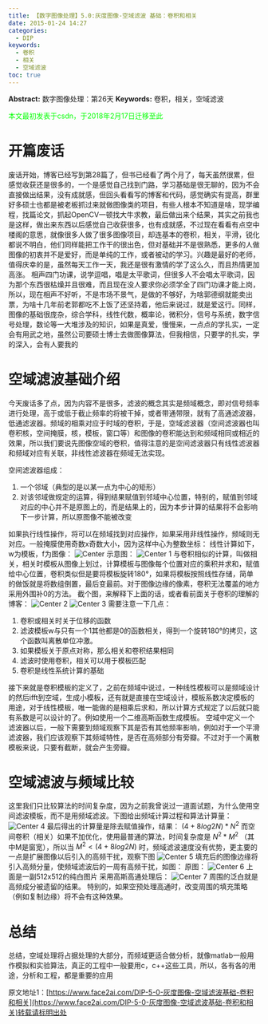 ```yaml
---
title: 【数字图像处理】5.0:灰度图像-空域滤波 基础：卷积和相关
date: 2015-01-24 14:27
categories:
  - DIP
keywords:
  - 卷积
  - 相关
  - 空域滤波
toc: true
---
```

**Abstract:** 数字图像处理：第26天
**Keywords:** 卷积，相关，空域滤波
<!--more-->
<font color="00FF00">本文最初发表于csdn，于2018年2月17日迁移至此</font>
# 开篇废话
废话开始，博客已经写到第28篇了，但书已经看了两个月了，每天虽然很累，但感觉收获还是很多的，一个是感觉自己找到门路，学习基础是很无聊的，因为不会直接做出结果，没有成就感，但回头看看写的博客和代码，感觉确实有提高，群里好多硕士也都是被老板抓过来就做图像类的项目，有些人根本不知道是啥，现学编程，找篇论文，抓起OpenCV一顿找大牛求教，最后做出来个结果，其实之前我也是这样，做出来东西以后感觉自己收获很多，也有成就感，不过现在看看有点空中楼阁的意思，就像很多人做了很多图像项目，却连基本的卷积，相关，平滑，锐化都说不明白，他们同样能把工作干的很出色，但对基础并不是很熟悉，更多的人做图像的初衷并不是爱好，而是单纯的工作，或者被动的学习。兴趣是最好的老师，值得庆幸的是，虽然每天工作一天，我还是很有激情的学了这么久，而且热情更加高涨。
相声四门功课，说学逗唱，唱是太平歌词，但很多人不会唱太平歌词，因为那个东西很枯燥并且很难，而且现在没人要求你必须学全了四门功课才能上岗，所以，现在相声不好听，不是市场不景气，是做的不够好，为啥郭德纲就能卖出票，为啥十几年前老郭都吃不上饭了还坚持着，他后来说过，就是爱这行。同样，图像的基础很庞杂，综合学科，线性代数，概率论，微积分，信号与系统，数字信号处理，数论等一大堆涉及的知识，如果是真爱，慢慢来，一点点的学扎实，一定会有用武之地，虽然公司要硕士博士去做图像算法，但我相信，只要学的扎实，学的深入，会有人要我的

# 空域滤波基础介绍
今天废话多了点，因为内容不是很多，滤波的概念其实是频域概念，即对信号频率进行处理，高于或低于截止频率的将被干掉，或者带通带限，就有了高通滤波器，低通滤波器。频域的相乘对应于时域的卷积，于是，空域滤波器（空间滤波器也叫卷积核，空间掩膜，核，模板，窗口等）和图像的卷积能达到和频域相同或相近的效果，所以我们要说先图像空域的卷积，值得注意的是空间滤波器只有线性滤波器和频域对应有关联，非线性滤波器在频域无法实现。

空间滤波器组成：

1. 一个邻域（典型的是以某一点为中心的矩形）
2. 对该邻域做规定的运算，得到结果赋值到邻域中心位置，特别的，赋值到邻域对应的中心并不是原图上的，而是结果上的，因为本步计算的结果将不会影响下一步计算，所以原图像不能被改变

如果执行线性操作，将可以在频域找到对应操作，如果采用非线性操作，频域则无对应。一般掩膜使用奇数x奇数大小，因为这样中心为整数坐标：
线性计算如下，w为模板，f为图像：
![Center][]
示意图：
![Center 1][]
与卷积相似的计算，叫做相关，相关时模板从图像上划过，计算模板与图像每个位置对应的乘积并求和，赋值给中心位置，卷积类似但是要将模板旋转180°，如果将模板按照线性存储，简单的做饭就是将数组倒置，最后变最前。对于图像边缘的像素，卷积无法覆盖的地方采用外围补0的方法。
截个图，来解释下上面的话，或者看前面关于卷积的理解的博客：
![Center 2][]
![Center 3][]
需要注意一下几点：

1. 卷积或相关时关于位移的函数
2. 滤波模板w与只有一个1其他都是0的函数相关，得到一个旋转180°的拷贝，这个函数叫离散单位冲激。
3. 如果模板关于原点对称，那么相关和卷积结果相同
4. 滤波时使用卷积，相关可以用于模板匹配
5. 卷积是线性系统计算的基础

接下来就是卷积模板的定义了，之前在频域中说过，一种线性模板可以是频域设计的然后ifft到空域，生成小模板，还有就是直接在空域设计，模板系数决定模板的用途，对于线性模板，唯一能做的是相乘后求和，所以计算方式规定了以后就只能有系数是可以设计的了。例如使用一个二维高斯函数生成模板。
空域中定义一个滤波器以后，一般下需要到频域观察下其是否有其他频率影响，例如对于一个平滑滤波器，我们应该观察下其频域特性，是否在高频部分有旁瓣。不过对于一个离散模板来说，只要有截断，就会产生旁瓣。

# 空域滤波与频域比较
这里我们只比较算法的时间复杂度，因为之前我曾说过一道面试题，为什么使用空间滤波模板，而不是用频域滤波。下图给出频域计算过程和算法计算量：
![Center 4][]
最后得出的计算量是除去赋值操作，结果： $(4+8log2N)*N^2$
而空间卷积（相关）如果不加优化，使用最普通的算法，时间复杂度是 $N^2*M^2$ （其中M是窗宽），所以当 $M^2<(4+8log2N)$ 时，频域滤波速度没有优势，更主要的一点是扩展图像以后引入的高频干扰，观察下图
![Center 5][]
填充后的图像边缘将引入高频分量，使频域滤波后的一周有高频干扰，如图：
原图：
![Center 6][]
上面是一副512x512的纯白图片
采用高斯高通处理后：
![Center 7][]
周围的泛白就是高频成分被遗留的结果。
特别的，如果空预处理高通时，改变周围的填充策略（例如复制边缘）将不会有这种效果。
# 总结
总结，空域处理将占据处理的大部分，而频域更适合做分析，就像matlab一般用作模拟和实验算法，真正的工程中一般要用c，c++这些工具，所以，各有各的用途，分析和工程，都是重要的应用


[Center]: https://tony4ai-1251394096.cos.ap-hongkong.myqcloud.com/blog_images/DIP-5-0-灰度图像-空域滤波基础-卷积和相关/20150124134136817.png
[Center 1]: https://tony4ai-1251394096.cos.ap-hongkong.myqcloud.com/blog_images/DIP-5-0-灰度图像-空域滤波基础-卷积和相关/20150124134148406.png
[Center 2]: https://tony4ai-1251394096.cos.ap-hongkong.myqcloud.com/blog_images/DIP-5-0-灰度图像-空域滤波基础-卷积和相关/20150124135320877.png
[Center 3]: https://tony4ai-1251394096.cos.ap-hongkong.myqcloud.com/blog_images/DIP-5-0-灰度图像-空域滤波基础-卷积和相关/20150124135308812.png
[Center 4]: https://tony4ai-1251394096.cos.ap-hongkong.myqcloud.com/blog_images/DIP-5-0-灰度图像-空域滤波基础-卷积和相关/20150124140543251.jpg
[Center 5]: https://tony4ai-1251394096.cos.ap-hongkong.myqcloud.com/blog_images/DIP-5-0-灰度图像-空域滤波基础-卷积和相关/20150124141333810.png
[Center 6]: https://tony4ai-1251394096.cos.ap-hongkong.myqcloud.com/blog_images/DIP-5-0-灰度图像-空域滤波基础-卷积和相关/20150124141939381.jpg
[Center 7]: https://tony4ai-1251394096.cos.ap-hongkong.myqcloud.com/blog_images/DIP-5-0-灰度图像-空域滤波基础-卷积和相关/20150124142022953.jpg





原文地址1：[https://www.face2ai.com/DIP-5-0-灰度图像-空域滤波基础-卷积和相关](https://www.face2ai.com/DIP-5-0-灰度图像-空域滤波基础-卷积和相关)转载请标明出处
